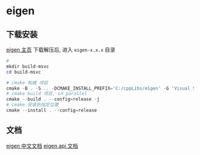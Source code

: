 # eigen

## 下载安装

[eigen 主页](https://eigen.tuxfamily.org/index.php?title=Main_Page)
下载解压后, 进入 `eigen-x.x.x` 目录

```powershell
#
mkdir build-msvc
cd build-msvc

# cmake 构建 项目
cmake -B . -S .. -DCMAKE_INSTALL_PREFIX='C:/cppLibs/eigen' -G 'Visual Studio 17 2022'
# cmake build 项目, in parallel
cmake --build . --config=release -j
# cmake 安装到指定位置
cmake --install . --config=release
```

## 文档

[eigen 中文文档](https://runebook.dev/zh/docs/eigen3/-index-)
[eigen api 文档](https://eigen.tuxfamily.org/dox/index.html)
